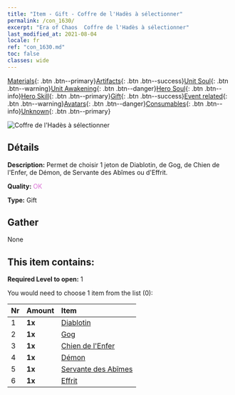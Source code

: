 ```yaml
---
title: "Item - Gift - Coffre de l'Hadès à sélectionner"
permalink: /con_1630/
excerpt: "Era of Chaos  Coffre de l'Hadès à sélectionner"
last_modified_at: 2021-08-04
locale: fr
ref: "con_1630.md"
toc: false
classes: wide
---
```

 [Materials](/ItemsFR/){: .btn .btn--primary}[Artifacts](/ItemsFR/Artifacts/){: .btn .btn--success}[Unit Soul](/ItemsFR/UnitSoul/){: .btn .btn--warning}[Unit Awakening](/ItemsFR/UnitAwakening/){: .btn .btn--danger}[Hero Soul](/ItemsFR/HeroSoul/){: .btn .btn--info}[Hero Skill](/ItemsFR/HeroSkill/){: .btn .btn--primary}[Gift](/ItemsFR/Gift/){: .btn .btn--success}[Event related](/ItemsFR/Events/){: .btn .btn--warning}[Avatars](/ItemsFR/Avatars/){: .btn .btn--danger}[Consumables](/ItemsFR/Consumables/){: .btn .btn--info}[Unknown](/ItemsFR/Unknown/){: .btn .btn--primary}

 ![Coffre de l'Hadès à sélectionner](/images/t/i_907246.png)

## Détails
 **Description:** Permet de choisir 1 jeton de Diablotin, de Gog, de Chien de l'Enfer, de Démon, de Servante des Abîmes ou d'Effrit.

 **Quality:** <span style="color: #DA70D6">OK</span>

 **Type:** Gift

## Gather

  None

## This item contains:

 **Required Level to open:** 1

 You would need to choose 1 item from the list (0):

  | Nr | Amount |     Item    |
  |:---|:-------|:------------|
  | 1 |  **1x** | [Diablotin](/ItemsFR/unt_226/) |  | 
  | 2 |  **1x** | [Gog](/ItemsFR/unt_227/) |  | 
  | 3 |  **1x** | [Chien de l'Enfer](/ItemsFR/unt_228/) |  | 
  | 4 |  **1x** | [Démon](/ItemsFR/unt_229/) |  | 
  | 5 |  **1x** | [Servante des Abîmes](/ItemsFR/unt_230/) |  | 
  | 6 |  **1x** | [Effrit](/ItemsFR/unt_231/) |  | 
